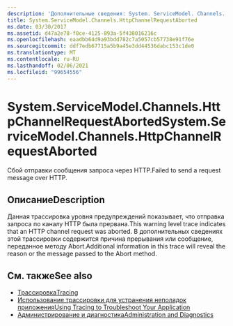 ```yaml
---
description: 'Дополнительные сведения: System. ServiceModel. Channels. Хттпчаннелрекуестабортед'
title: System.ServiceModel.Channels.HttpChannelRequestAborted
ms.date: 03/30/2017
ms.assetid: d47a2e78-f0ce-4125-893a-5f438016216c
ms.openlocfilehash: eaadbb64d9a93bdd782c7a5057cb57738e91f76e
ms.sourcegitcommit: ddf7edb67715a5b9a45e3dd44536dabc153c1de0
ms.translationtype: MT
ms.contentlocale: ru-RU
ms.lasthandoff: 02/06/2021
ms.locfileid: "99654556"
---
```

# <a name="systemservicemodelchannelshttpchannelrequestaborted"></a><span data-ttu-id="bb564-103">System.ServiceModel.Channels.HttpChannelRequestAborted</span><span class="sxs-lookup"><span data-stu-id="bb564-103">System.ServiceModel.Channels.HttpChannelRequestAborted</span></span>

<span data-ttu-id="bb564-104">Сбой отправки сообщения запроса через HTTP.</span><span class="sxs-lookup"><span data-stu-id="bb564-104">Failed to send a request message over HTTP.</span></span>  
  
## <a name="description"></a><span data-ttu-id="bb564-105">Описание</span><span class="sxs-lookup"><span data-stu-id="bb564-105">Description</span></span>  

 <span data-ttu-id="bb564-106">Данная трассировка уровня предупреждений показывает, что отправка запроса по каналу HTTP была прервана.</span><span class="sxs-lookup"><span data-stu-id="bb564-106">This warning level trace indicates that an HTTP channel request was aborted.</span></span> <span data-ttu-id="bb564-107">В дополнительных сведениях этой трассировки содержится причина прерывания или сообщение, переданное методу Abort.</span><span class="sxs-lookup"><span data-stu-id="bb564-107">Additional information in this trace will reveal the reason or the message passed to the Abort method.</span></span>  
  
## <a name="see-also"></a><span data-ttu-id="bb564-108">См. также</span><span class="sxs-lookup"><span data-stu-id="bb564-108">See also</span></span>

- [<span data-ttu-id="bb564-109">Трассировка</span><span class="sxs-lookup"><span data-stu-id="bb564-109">Tracing</span></span>](index.md)
- [<span data-ttu-id="bb564-110">Использование трассировки для устранения неполадок приложения</span><span class="sxs-lookup"><span data-stu-id="bb564-110">Using Tracing to Troubleshoot Your Application</span></span>](using-tracing-to-troubleshoot-your-application.md)
- [<span data-ttu-id="bb564-111">Администрирование и диагностика</span><span class="sxs-lookup"><span data-stu-id="bb564-111">Administration and Diagnostics</span></span>](../index.md)
